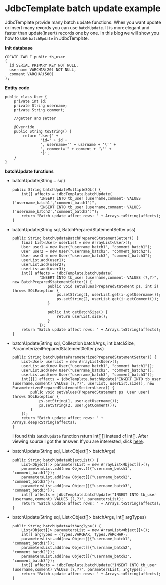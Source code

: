 # JdbcTemplate batch update example
JdbcTemplate provide many batch update functions. When you want update or insert many records you can 
use ``batchUpdate``. It is more elegant and faster than update(insert) records one by one. In this 
blog we will show you how to use ``batchUpdate`` in JdbcTemplate.

**Init database**
```
CREATE TABLE public.tb_user
(
  id SERIAL PRIMARY KEY NOT NULL,
  username VARCHAR(20) NOT NULL,
  comment VARCHAR(500)
);
```
**Entity code**
```
public class User {
    private int id;
    private String username;
    private String comment;

    //getter and setter

    @Override
    public String toString() {
        return "User{" +
                "id=" + id +
                ", username='" + username + '\'' +
                ", comment='" + comment + '\'' +
                '}';
    }
}
```

**batchUpdate functions**

* batchUpdate(String... sql)

    ```
    public String batchUpdateMultipleSQL() {
        int[] affects = jdbcTemplate.batchUpdate(
                "INSERT INTO tb_user (username,comment) VALUES ('username_batch1','comment_batch1')",
                "INSERT INTO tb_user (username,comment) VALUES ('username_batch2','comment_batch2')");
        return "Batch update affect rows: " + Arrays.toString(affects);
    }
    ```
* batchUpdate(String sql, BatchPreparedStatementSetter pss)

    ```
    public String batchUpdateBatchPreparedStatementSetter() {
        final List<User> userList = new ArrayList<User>();
        User user1 = new User("username_batch1", "comment_batch1");
        User user2 = new User("username_batch2", "comment_batch2");
        User user3 = new User("username_batch3", "comment_batch3");
        userList.add(user1);
        userList.add(user2);
        userList.add(user3);
        int[] affects = jdbcTemplate.batchUpdate(
                "INSERT INTO tb_user (username,comment) VALUES (?,?)", new BatchPreparedStatementSetter() {
                    public void setValues(PreparedStatement ps, int i) throws SQLException {
                        ps.setString(1, userList.get(i).getUsername());
                        ps.setString(2, userList.get(i).getComment());
                    }
    
                    public int getBatchSize() {
                        return userList.size();
                    }
                });
        return "Batch update affect rows: " + Arrays.toString(affects);
    }
    ```
* batchUpdate(String sql, Collection<T> batchArgs, int batchSize, ParameterizedPreparedStatementSetter<T> pss)
    
    ```
    public String batchUpdateParameterizedPreparedStatementSetter() {
        List<User> userList = new ArrayList<User>();
        userList.add(new User("username_batch1", "comment_batch1"));
        userList.add(new User("username_batch2", "comment_batch2"));
        userList.add(new User("username_batch3", "comment_batch3"));
        int[][] affects = jdbcTemplate.batchUpdate("INSERT INTO tb_user (username,comment) VALUES (?,?)", userList, userList.size(), new ParameterizedPreparedStatementSetter<User>() {
            public void setValues(PreparedStatement ps, User user) throws SQLException {
                ps.setString(1, user.getUsername());
                ps.setString(2, user.getComment());
            }
        });
        return "Batch update affect rows: " + Arrays.deepToString(affects);
    }
    ```
    I found this ``batchUpdate`` function return int[][] instead of int[]. After viewing source I got
    the answer. If you are interested, click [here](http://www.henryxi.com/why-batchupdate-return-int-instead-of-int). 
* batchUpdate(String sql, List<Object[]> batchArgs)

    ```
    public String batchUpdateObjectList() {
        List<Object[]> parametersList = new ArrayList<Object[]>();
        parametersList.add(new Object[]{"username_batch1", "comment_batch1"});
        parametersList.add(new Object[]{"username_batch2", "comment_batch2"});
        parametersList.add(new Object[]{"username_batch3", "comment_batch3"});
        int[] affects = jdbcTemplate.batchUpdate("INSERT INTO tb_user (username,comment) VALUES (?,?)", parametersList);
        return "Batch update affect rows: " + Arrays.toString(affects);
    }
    ```
* batchUpdate(String sql, List<Object[]> batchArgs, int[] argTypes)

    ```
    public String batchUpdateWithArgType() {
        List<Object[]> parametersList = new ArrayList<Object[]>();
        int[] argTypes = {Types.VARCHAR, Types.VARCHAR};
        parametersList.add(new Object[]{"username_batch1", "comment_batch1"});
        parametersList.add(new Object[]{"username_batch2", "comment_batch2"});
        parametersList.add(new Object[]{"username_batch3", "comment_batch3"});
        int[] affects = jdbcTemplate.batchUpdate("INSERT INTO tb_user (username,comment) VALUES (?,?)", parametersList, argTypes);
        return "Batch update affect rows: " + Arrays.toString(affects);
    }
    ```